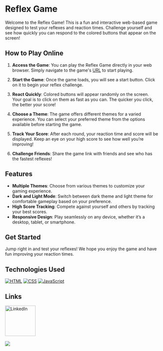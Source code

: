 # Reflex Game

Welcome to the Reflex Game! This is a fun and interactive web-based game designed to test your reflexes and reaction times. Challenge yourself and see how quickly you can respond to the colored buttons that appear on the screen!

## How to Play Online

1. **Access the Game**: You can play the Reflex Game directly in your web browser. Simply navigate to the game's [URL](https://nihaltp.github.io/reflex_game/) to start playing.

2. **Start the Game**: Once the game loads, you will see a start button. Click on it to begin your reflex challenge.

3. **React Quickly**: Colored buttons will appear randomly on the screen. Your goal is to click on them as fast as you can. The quicker you click, the better your score!

4. **Choose a Theme**: The game offers different themes for a varied experience. You can select your preferred theme from the options available before starting the game.

5. **Track Your Score**: After each round, your reaction time and score will be displayed. Keep an eye on your high score to see how well you’re improving!

6. **Challenge Friends**: Share the game link with friends and see who has the fastest reflexes!

## Features

- **Multiple Themes**: Choose from various themes to customize your gaming experience.
- **Dark and Light Mode**: Switch between dark theme and light theme for comfortable gameplay based on your preference.
- **High Score Tracking**: Compete against yourself and others by tracking your best scores.
- **Responsive Design**: Play seamlessly on any device, whether it’s a desktop, tablet, or smartphone.

## Get Started

Jump right in and test your reflexes! We hope you enjoy the game and have fun improving your reaction times.

## Technologies Used

[![HTML](https://img.shields.io/badge/HTML-orange)](https://developer.mozilla.org/en-US/docs/Web/HTML)
[![CSS](https://img.shields.io/badge/CSS-blue)](https://developer.mozilla.org/en-US/docs/Web/CSS)
[![JavaScript](https://img.shields.io/badge/JavaScript-yellow)](https://developer.mozilla.org/en-US/docs/Web/JavaScript)

## Links

<a href="https://www.linkedin.com/in/tp-nihal/?utm_source=github&utm_medium=repository&utm_campaign=reflex_game" target="_blank">
  <img src="https://upload.wikimedia.org/wikipedia/commons/0/01/LinkedIn_Logo.svg" alt="LinkedIn" width="100">
</a><br><br>

<img src="https://wakatime.com/badge/user/5fd5ccb6-4ffb-4d1f-9615-e5dfcaad12cd/project/88f1ee75-9297-4b71-a8a4-35956bb0c0ef.svg?style=for-the-badge">

